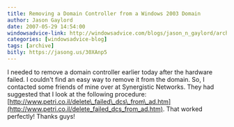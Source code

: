 ```yaml
---
title: Removing a Domain Controller from a Windows 2003 Domain
author: Jason Gaylord
date: 2007-05-29 14:54:00
windowsadvice-link: http://windowsadvice.com/blogs/jason_n_gaylord/archive/2007/05/29/Removing-a-Domain-Controller-from-a-Windows-2003-Domain.aspx
categories: [windowsadvice-blog]
tags: [archive]
bitly: https://jasong.us/30XAnp5
---
```


I needed to remove a domain controller earlier today after the hardware failed. I couldn't find an easy way to remove it from the domain. So, I contacted some friends of mine over at Synergistic Networks. They had suggested that I look at the following procedure: [http://www.petri.co.il/delete\_failed\_dcs\_from\_ad.htm](http://www.petri.co.il/delete_failed_dcs_from_ad.htm). That worked perfectly! Thanks guys!